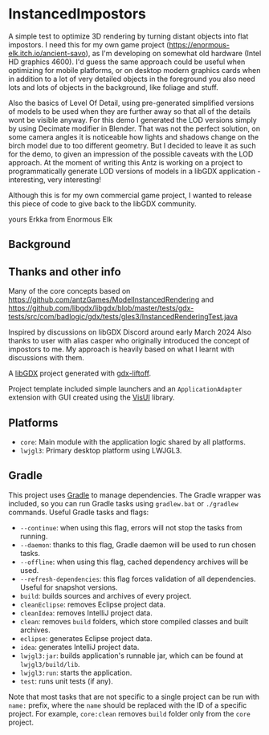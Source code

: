 # InstancedImpostors

A simple test to optimize 3D rendering by turning distant objects into flat impostors.
I need this for my own game project (https://enormous-elk.itch.io/ancient-savo), as I'm developing on somewhat old hardware (Intel HD graphics 4600).
I'd guess the same approach could be useful when optimizing for mobile platforms, or on desktop modern graphics cards when in addition to a lot of very detailed objects in the foreground you also need lots and lots of objects in the background, like foliage and stuff.

Also the basics of Level Of Detail, using pre-generated simplified versions of models to be used when they are further away so that all of the details wont be visible anyway.
For this demo I generated the LOD versions simply by using Decimate modifier in Blender. That was not the perfect solution, on some camera angles it is noticeable how lights and shadows change on the birch model due to too different geometry. But I decided to leave it as such for the demo, to given an impression of the possible caveats with the LOD approach.
At the moment of writing this Antz is working on a project to programmatically generate LOD versions of models in a libGDX application - interesting, very interesting!

Although this is for my own commercial game project, I wanted to release this piece of code to give back to the libGDX community.  

yours
 Erkka from Enormous Elk

## Background

## Thanks and other info

Many of the core concepts based on https://github.com/antzGames/ModelInstancedRendering
and https://github.com/libgdx/libgdx/blob/master/tests/gdx-tests/src/com/badlogic/gdx/tests/gles3/InstancedRenderingTest.java

Inspired by discussions on libGDX Discord around early March 2024
Also thanks to user with alias casper who originally introduced the concept of impostors to me. My approach is heavily based on what I learnt with discussions with them.

A [libGDX](https://libgdx.com/) project generated with [gdx-liftoff](https://github.com/tommyettinger/gdx-liftoff).

Project template included simple launchers and an `ApplicationAdapter` extension with GUI created using the [VisUI](https://github.com/kotcrab/vis-ui) library.

## Platforms

- `core`: Main module with the application logic shared by all platforms.
- `lwjgl3`: Primary desktop platform using LWJGL3.

## Gradle

This project uses [Gradle](http://gradle.org/) to manage dependencies.
The Gradle wrapper was included, so you can run Gradle tasks using `gradlew.bat` or `./gradlew` commands.
Useful Gradle tasks and flags:

- `--continue`: when using this flag, errors will not stop the tasks from running.
- `--daemon`: thanks to this flag, Gradle daemon will be used to run chosen tasks.
- `--offline`: when using this flag, cached dependency archives will be used.
- `--refresh-dependencies`: this flag forces validation of all dependencies. Useful for snapshot versions.
- `build`: builds sources and archives of every project.
- `cleanEclipse`: removes Eclipse project data.
- `cleanIdea`: removes IntelliJ project data.
- `clean`: removes `build` folders, which store compiled classes and built archives.
- `eclipse`: generates Eclipse project data.
- `idea`: generates IntelliJ project data.
- `lwjgl3:jar`: builds application's runnable jar, which can be found at `lwjgl3/build/lib`.
- `lwjgl3:run`: starts the application.
- `test`: runs unit tests (if any).

Note that most tasks that are not specific to a single project can be run with `name:` prefix, where the `name` should be replaced with the ID of a specific project.
For example, `core:clean` removes `build` folder only from the `core` project.
